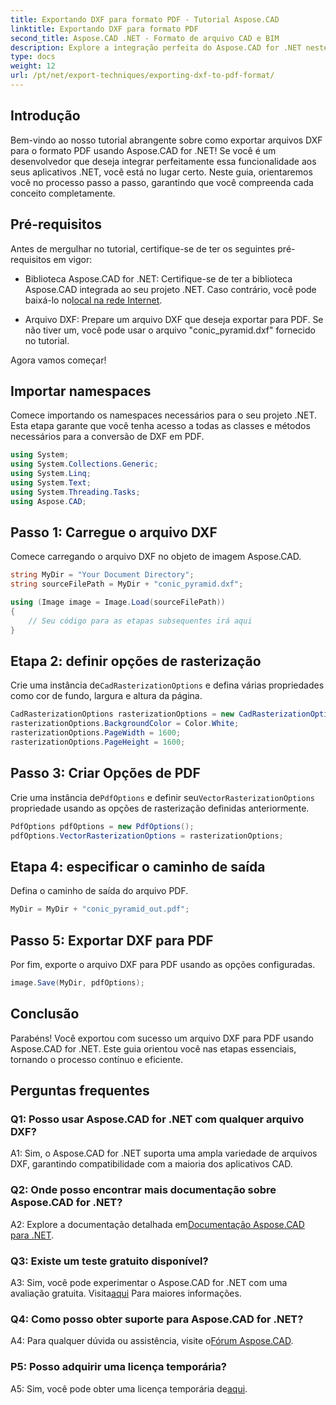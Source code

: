 ```yaml
---
title: Exportando DXF para formato PDF - Tutorial Aspose.CAD
linktitle: Exportando DXF para formato PDF
second_title: Aspose.CAD .NET - Formato de arquivo CAD e BIM
description: Explore a integração perfeita do Aspose.CAD for .NET neste guia passo a passo para exportar arquivos DXF para PDF sem esforço.
type: docs
weight: 12
url: /pt/net/export-techniques/exporting-dxf-to-pdf-format/
---
```

## Introdução

Bem-vindo ao nosso tutorial abrangente sobre como exportar arquivos DXF para o formato PDF usando Aspose.CAD for .NET! Se você é um desenvolvedor que deseja integrar perfeitamente essa funcionalidade aos seus aplicativos .NET, você está no lugar certo. Neste guia, orientaremos você no processo passo a passo, garantindo que você compreenda cada conceito completamente.

## Pré-requisitos

Antes de mergulhar no tutorial, certifique-se de ter os seguintes pré-requisitos em vigor:

-  Biblioteca Aspose.CAD for .NET: Certifique-se de ter a biblioteca Aspose.CAD integrada ao seu projeto .NET. Caso contrário, você pode baixá-lo no[local na rede Internet](https://releases.aspose.com/cad/net/).

- Arquivo DXF: Prepare um arquivo DXF que deseja exportar para PDF. Se não tiver um, você pode usar o arquivo "conic_pyramid.dxf" fornecido no tutorial.

Agora vamos começar!

## Importar namespaces

Comece importando os namespaces necessários para o seu projeto .NET. Esta etapa garante que você tenha acesso a todas as classes e métodos necessários para a conversão de DXF em PDF.

```csharp
using System;
using System.Collections.Generic;
using System.Linq;
using System.Text;
using System.Threading.Tasks;
using Aspose.CAD;
```

## Passo 1: Carregue o arquivo DXF

Comece carregando o arquivo DXF no objeto de imagem Aspose.CAD.

```csharp
string MyDir = "Your Document Directory";
string sourceFilePath = MyDir + "conic_pyramid.dxf";

using (Image image = Image.Load(sourceFilePath))
{
    // Seu código para as etapas subsequentes irá aqui
}
```

## Etapa 2: definir opções de rasterização

 Crie uma instância de`CadRasterizationOptions` e defina várias propriedades como cor de fundo, largura e altura da página.

```csharp
CadRasterizationOptions rasterizationOptions = new CadRasterizationOptions();
rasterizationOptions.BackgroundColor = Color.White;
rasterizationOptions.PageWidth = 1600;
rasterizationOptions.PageHeight = 1600;
```

## Passo 3: Criar Opções de PDF

 Crie uma instância de`PdfOptions` e definir seu`VectorRasterizationOptions` propriedade usando as opções de rasterização definidas anteriormente.

```csharp
PdfOptions pdfOptions = new PdfOptions();
pdfOptions.VectorRasterizationOptions = rasterizationOptions;
```

## Etapa 4: especificar o caminho de saída

Defina o caminho de saída do arquivo PDF.

```csharp
MyDir = MyDir + "conic_pyramid_out.pdf";
```

## Passo 5: Exportar DXF para PDF

Por fim, exporte o arquivo DXF para PDF usando as opções configuradas.

```csharp
image.Save(MyDir, pdfOptions);
```

## Conclusão

Parabéns! Você exportou com sucesso um arquivo DXF para PDF usando Aspose.CAD for .NET. Este guia orientou você nas etapas essenciais, tornando o processo contínuo e eficiente.

## Perguntas frequentes

### Q1: Posso usar Aspose.CAD for .NET com qualquer arquivo DXF?

A1: Sim, o Aspose.CAD for .NET suporta uma ampla variedade de arquivos DXF, garantindo compatibilidade com a maioria dos aplicativos CAD.

### Q2: Onde posso encontrar mais documentação sobre Aspose.CAD for .NET?

 A2: Explore a documentação detalhada em[Documentação Aspose.CAD para .NET](https://reference.aspose.com/cad/net/).

### Q3: Existe um teste gratuito disponível?

 A3: Sim, você pode experimentar o Aspose.CAD for .NET com uma avaliação gratuita. Visita[aqui](https://releases.aspose.com/) Para maiores informações.

### Q4: Como posso obter suporte para Aspose.CAD for .NET?

A4: Para qualquer dúvida ou assistência, visite o[Fórum Aspose.CAD](https://forum.aspose.com/c/cad/19).

### P5: Posso adquirir uma licença temporária?

 A5: Sim, você pode obter uma licença temporária de[aqui](https://purchase.aspose.com/temporary-license/).